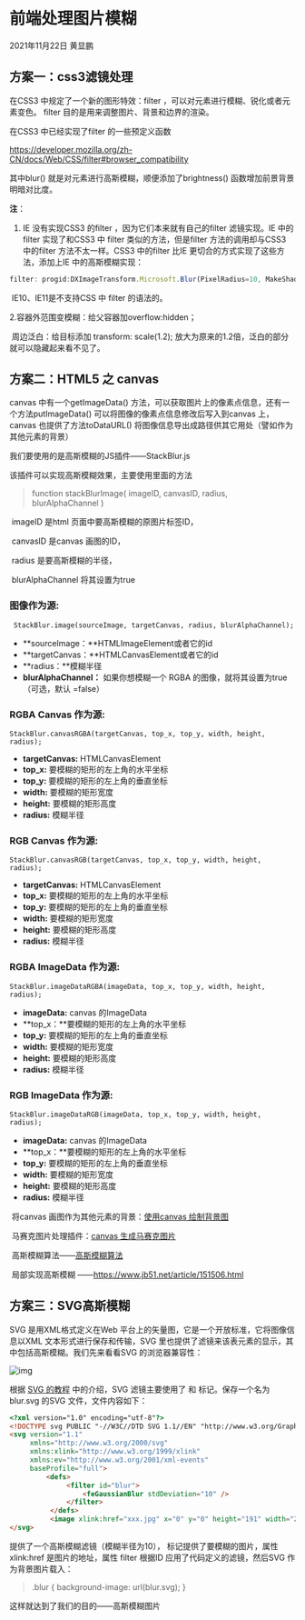 # 前端处理图片模糊

2021年11月22日   黄显鹏

## 方案一：css3滤镜处理

 在CSS3 中规定了一个新的图形特效：filter ，可以对元素进行模糊、锐化或者元素变色。 filter 目的是用来调整图片、背景和边界的渲染。

  在CSS3 中已经实现了filter 的一些预定义函数

https://developer.mozilla.org/zh-CN/docs/Web/CSS/filter#browser_compatibility

其中blur() 就是对元素进行高斯模糊，顺便添加了brightness() 函数增加前景背景明暗对比度。

<style>
    .blur { 
        -webkit-filter: blur(50px);
        -moz-filter: blur(50px); 
        -ms-filter: blur(50px); 
        filter: blur(50px);
    }
</style>



**注**：

1.  IE 没有实现CSS3 的filter ，因为它们本来就有自己的filter 滤镜实现。IE 中的filter 实现了和CSS3 中 filter 类似的方法，但是filter 方法的调用却与CSS3 中的filter 方法不太一样。CSS3 中的filter 比IE 更切合的方式实现了这些方法，添加上IE 中的高斯模糊实现：

```js
filter: progid:DXImageTransform.Microsoft.Blur(PixelRadius=10, MakeShadow=false); /* IE6~IE9 */
```

​          IE10、IE11是不支持CSS 中 filter 的语法的。

   2.容器外范围变模糊：给父容器加overflow:hidden；

​      周边泛白：给目标添加 transform: scale(1.2);  放大为原来的1.2倍，泛白的部分就可以隐藏起来看不见了。





## 方案二：HTML5 之 canvas

 canvas 中有一个getImageData() 方法，可以获取图片上的像素点信息，还有一个方法putImageData() 可以将图像的像素点信息修改后写入到canvas 上，canvas 也提供了方法toDataURL() 将图像信息导出成路径供其它用处（譬如作为其他元素的背景）

我们要使用的是高斯模糊的JS插件——StackBlur.js

  该插件可以实现高斯模糊效果，主要使用里面的方法

> function stackBlurImage( imageID, canvasID, radius, blurAlphaChannel )

​         imageID 是html 页面中要高斯模糊的原图片标签ID，

​         canvasID 是canvas 画图的ID，

​         radius 是要高斯模糊的半径，

​         blurAlphaChannel 将其设置为true

###  图像作为源: 

```
 StackBlur.image(sourceImage, targetCanvas, radius, blurAlphaChannel);
```

- **sourceImage：**HTMLImageElement或者它的id
- **targetCanvas：**HTMLCanvasElement或者它的id
- **radius：**模糊半径
- **blurAlphaChannel：** 如果你想模糊一个 RGBA 的图像，就将其设置为true（可选，默认 =false）

### RGBA Canvas 作为源:

```
StackBlur.canvasRGBA(targetCanvas, top_x, top_y, width, height, radius);
```

- **targetCanvas:** HTMLCanvasElement
- **top_x:** 要模糊的矩形的左上角的水平坐标
- **top_y:** 要模糊的矩形的左上角的垂直坐标
- **width:** 要模糊的矩形宽度
- **height:** 要模糊的矩形高度
- **radius:** 模糊半径

### RGB Canvas 作为源:

```
StackBlur.canvasRGB(targetCanvas, top_x, top_y, width, height, radius);
```

- **targetCanvas:** HTMLCanvasElement
- **top_x:** 要模糊的矩形的左上角的水平坐标
- **top_y:** 要模糊的矩形的左上角的垂直坐标
- **width:** 要模糊的矩形宽度
- **height:** 要模糊的矩形高度
- **radius:** 模糊半径

### RGBA ImageData 作为源:

```
StackBlur.imageDataRGBA(imageData, top_x, top_y, width, height, radius);
```

- **imageData:** canvas 的ImageData
- **top_x：**要模糊的矩形的左上角的水平坐标
- **top_y:** 要模糊的矩形的左上角的垂直坐标
- **width:** 要模糊的矩形宽度
- **height:** 要模糊的矩形高度
- **radius:** 模糊半径

### RGB ImageData 作为源:

```
StackBlur.imageDataRGB(imageData, top_x, top_y, width, height, radius);
```

- **imageData:** canvas 的ImageData
- **top_x：**要模糊的矩形的左上角的水平坐标
- **top_y:** 要模糊的矩形的左上角的垂直坐标
- **width:** 要模糊的矩形宽度
- **height:** 要模糊的矩形高度
- **radius:** 模糊半径

   

​    将canvas 画图作为其他元素的背景：[使用canvas 绘制背景图](https://imququ.com/post/use-canvas-as-background-image.html) 

​     马赛克图片处理插件：[canvas 生成马赛克图片](http://www.htmleaf.com/html5/html5-canvas/201502021314.html) 

​     高斯模糊算法——[高斯模糊算法](http://www.ruanyifeng.com/blog/2012/11/gaussian_blur.html)

​     局部实现高斯模糊 ——https://www.jb51.net/article/151506.html



## 方案三：SVG高斯模糊

  SVG 是用XML格式定义在Web 平台上的矢量图，它是一个开放标准，它将图像信息以XML 文本形式进行保存和传输，SVG 里也提供了滤镜来该表元素的显示，其中包括高斯模糊。我们先来看看SVG 的浏览器兼容性：

![img](https://images0.cnblogs.com/blog/347002/201411/281542554341371.jpg)

根据 [SVG 的教程](http://know.webhek.com/svg/svg-blur-effects.html) 中的介绍，SVG 滤镜主要使用了<defs> 和<filter> 标记。保存一个名为 blur.svg 的SVG 文件，文件内容如下：

```html
<?xml version="1.0" encoding="utf-8"?>
<!DOCTYPE svg PUBLIC "-//W3C//DTD SVG 1.1//EN" "http://www.w3.org/Graphics/SVG/1.1/DTD/svg11.dtd"> 
<svg version="1.1"      
     xmlns="http://www.w3.org/2000/svg"     
     xmlns:xlink="http://www.w3.org/1999/xlink"     
     xmlns:ev="http://www.w3.org/2001/xml-events"          
     baseProfile="full">     
         <defs>       
              <filter id="blur">            
                  <feGaussianBlur stdDeviation="10" />        
              </filter>  
          </defs>    
          <image xlink:href="xxx.jpg" x="0" y="0" height="191" width="265" filter="url(#blur)" /> 
</svg>
```

提供了一个高斯模糊滤镜（模糊半径为10），<image> 标记提供了要模糊的图片，属性 xlink:href 是图片的地址，属性 filter 根据ID 应用了代码定义的滤镜，然后SVG 作为背景图片载入：

> .blur {   background-image: url(blur.svg); }

这样就达到了我们的目的——高斯模糊图片

